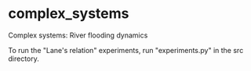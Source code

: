 # complex_systems
Complex systems: River flooding dynamics


To run the "Lane's relation" experiments, run "experiments.py" in the src directory.
